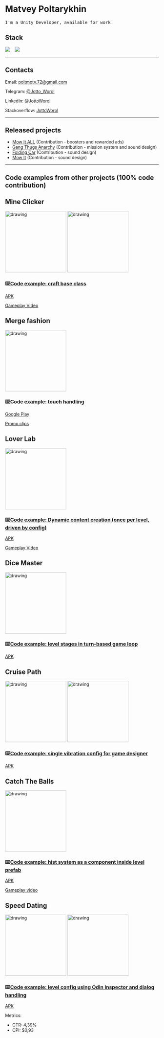 
# Matvey Poltarykhin
<samp> I'm a Unity Developer, available for work

## Stack
  
  <img src="https://img.shields.io/badge/c%23-%23239120.svg?style=for-the-badge&logo=c-sharp&logoColor=white" />&nbsp;&nbsp;&nbsp;
  <img src="https://img.shields.io/badge/unity-%23000000.svg?style=for-the-badge&logo=unity&logoColor=white" />&nbsp;&nbsp;&nbsp;
  
<hr>
  
## Contacts
  Email: poltmotv.72@gmail.com
  
  Telegram: [@Jotto_Worol](https://t.me/jotto_worol)
  
  LinkedIn: [@JottoWorol](http://linkedin.com/in/jottoworol)
  
  Stackoverflow: [JottoWorol](https://stackoverflow.com/users/17058285/jottoworol)

<hr>  
  
## Released projects

  - [Mow It ALL](https://play.google.com/store/apps/details?id=com.igdclub.mowitall) (Contribution - boosters and rewarded ads)
  - [Gang Thugs Anarchy](https://play.google.com/store/apps/details?id=com.big8labs.gang.thugs.anarchy&hl=en&gl=US) (Contribution - mission system and sound design)
  - [Folding Car](https://play.google.com/store/apps/details?id=com.igdclub.foldingcar) (Contribution - sound design)
  - [Mow It](https://play.google.com/store/apps/details?id=com.igdclub.mowit) (Contribution - sound design)
  
<hr>   
 
## Code examples from other projects (100% code contribution)

## Mine Clicker
  
  <img src="https://user-images.githubusercontent.com/43534535/176995619-08eacf7e-2bb9-4cf3-8ae6-ebad475f839a.png" alt="drawing" width="200"/>
  <img src="https://user-images.githubusercontent.com/43534535/176995920-39280dbf-1b9f-4ce1-8a10-53c162c6a93b.png" alt="drawing" width="200"/>
  
   ### ⌨️[Code example: craft base class](https://gist.github.com/JottoWorol/c424c0f362be417bcbabf19d9366846c)
  
  [APK](https://drive.google.com/file/d/1CA8YuRaZRY3yZIC41KecLQRhcqBT0YAv/view?usp=sharing)
  
  [Gameplay Video](https://drive.google.com/file/d/1VAVr-vN8Are5hWSuxixreK8C6nWrId1e/view?usp=sharing)
  
## Merge fashion
  
  <img src="https://user-images.githubusercontent.com/43534535/176997009-75afdf45-655e-4e77-b82e-5b145b3c889c.png" alt="drawing" width="200"/>
  
  ### ⌨️[Code example: touch handling](https://gist.github.com/JottoWorol/ec274886f11753e6cafc6cae20dbf374)
  
  [Google Play](https://play.google.com/store/apps/details?id=com.igdclub.fashionmerge)
  
  [Promo clips](https://drive.google.com/drive/u/1/folders/1ub3ShO-bc59P5HZ_yZOIT3mp4uo-wWLM)
  
## Lover Lab

  <img src="https://user-images.githubusercontent.com/43534535/176997637-b9b8a404-7dd8-475f-bbb3-e482af376c40.jpg" alt="drawing" width="200"/>

  ### ⌨️[Code example: Dynamic content creation (once per level, driven by config)](https://gist.github.com/JottoWorol/92986268268abc1348c9ca811304c666)

  [APK](https://drive.google.com/file/d/1uCNlfvJO_ldecD1JnwCwvnT3gPcOmSwo/view?usp=sharing)

  [Gameplay Video](https://drive.google.com/file/d/1JWrYjNjJbXtpbkFcq9xyEN9mN2wYZo6H/view?usp=sharing)

  
## Dice Master
  
  <img src="https://user-images.githubusercontent.com/43534535/176995238-5a00c1f0-ebcb-4974-8c08-e975b5e14e98.png" alt="drawing" width="200"/>
  
  ### ⌨️[Code example: level stages in turn-based game loop](https://gist.github.com/JottoWorol/75905e26b3f840539c0500b37d2cc949)
  
  [APK](https://drive.google.com/file/d/1wPc1C_4FxnKV943WEYZZuNvyRdj7k0nH/view?usp=sharing)
  
## Cruise Path
  
  <img src="https://user-images.githubusercontent.com/43534535/176998128-64023a59-6f14-495c-bab2-7566e6271961.png" alt="drawing" width="200"/>
  <img src="https://user-images.githubusercontent.com/43534535/176998099-36db3b38-53ce-4fa3-93a3-4f25b27a5bdc.png" alt="drawing" width="200"/>
  
  ### ⌨️[Code example: single vibration config for game designer](https://gist.github.com/JottoWorol/77a3b1dc83f51ecf42497273e1a74b58)
  
  [APK](https://drive.google.com/file/d/1J0VUWFT-UTnGWxICnKkxOBMnJvLNscP0/view?usp=sharing)
  
## Catch The Balls
  
  <img src="https://user-images.githubusercontent.com/43534535/176996996-ce800bd2-d71e-4124-812d-285d5178e20c.png" alt="drawing" width="200"/>
  
  ### ⌨️[Code example: hist system as a component inside level prefab](https://gist.github.com/JottoWorol/644e5e4e72616a7cd71a91f4fea08926)
  
  [APK](https://drive.google.com/file/d/1tz8JsKAqP8Mq9AHGJmzbVNVcAblePWqi/view?usp=sharing)
 
  [Gameplay video](https://drive.google.com/file/d/12tJbUQ6bZuK29kvr3ByLSQGt5Wq5X0Zk/view?usp=sharing)

## Speed Dating

  <img src="https://user-images.githubusercontent.com/43534535/176997762-8c8fe46f-f40d-495d-a0dc-d5ea1ce157a8.png" alt="drawing" width="200"/>
  <img src="https://user-images.githubusercontent.com/43534535/176997768-33578a98-9569-4321-a10f-19e0be85674e.png" alt="drawing" width="200"/>
  
  ### ⌨️[Code example: level config using Odin Inspector and dialog handling](https://gist.github.com/JottoWorol/60a871e31dd8f683b54cfccbe0f85ec8)
  
  [APK](https://drive.google.com/file/d/1Zq2NCiUiN5BAa3mAEi12343XaJxsm-dg/view?usp=sharing)
  
  Metrics:
  - CTR: 4,39%
  - CPI: $0,93
